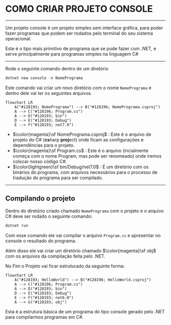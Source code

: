 # COMO CRIAR PROJETO CONSOLE

---

Um projeto console é um projeto simples sem interface gráfica, para poder fazer programas que podem ser rodados pelo terminal do seu sistema operacional.

Este é o tipo mais primitivo de programa que se pode fazer com .NET, e serve principalmente para programas simples na linguagem C#

---

Rode o seguinte comando dentro de um diretório

```powershell
dotnet new console -n NomePrograma
```

Este comando vai criar um novo diretório com o nome `NomePrograma` e dentro dele vai ter os seguintes arquivos.

```mermaid
flowchart LR
    A("#128193; NomePrograma") --> B("#128196; NomePrograma.csproj") 
    A --> C("#128196; Program.cs")
    A --> D("#128193; bin")
    D --> E("#128193; Debug")
    E --> F("#128193; net7.0")
```

* $\color{magenta}\sf NomePrograma.csproj$ : Este é o arquivo de projeto do C# (**cs**harp **proj**ect) onde ficam as configurações e dependências para o projeto.
* $\color{magenta}\sf Program.cs$ : Este é o arquivo (incialmente começa com o nome Program, mas pode ser renomeado) onde iremos colocar nosso código C#.
* $\color{lightgreen}\sf bin/Debug/net7.0$ : É um diretório com os binários do programa, com arquivos necessários para o processo de tradução do programa para ser compilado.

---

## Compilando o projeto

Dentro do diretório criado chamado `NomePrograma` com o projeto e o arquivo C# deve ser rodado o seguinte comando:

```powershell
dotnet run
```

Com esse comando ele vai compilar o arquivo `Program.cs` e apresentar no console o resultado do programa.

Além disso ele vai criar um diretório chamado  $\color{magenta}\sf obj$ com os arquivos da compilação feita pelo .NET.

No Fim o Projeto vai ficar estruturado da seguinte forma:

```mermaid
flowchart LR
    A("#128193; HelloWorld") --> B("#128196; HelloWorld.csproj") 
    A --> C("#128196; Program.cs")
    A --> D("#128193; bin")
    D --> E("#128193; Debug")
    E --> F("#128193; net6.0")
    A --> G("#128193; obj")
```

Esta é a estrutura básica de um programa do tipo console gerado pelo .NET para compilarmos programas em C#.

